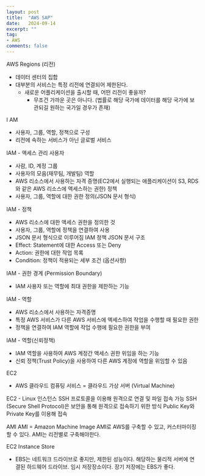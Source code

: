 ```yaml
---
layout: post
title:  "AWS SAP"
date:   2024-09-14
excerpt: ""
tag:
- AWS
comments: false
---
```


AWS Regions (리전)
- 데이터 센터의 집합
- 대부분의 서비스는 특정 리전에 연결되어 제한된다.
    - 새로운 어플리케이션을 출시할 때, 어떤 리전이 좋을까?
        - 무조건 가까운 곳은 아니다. (법률로 해당 국가에 데이터를 해당 국가에 보관되길 원하는 국가일 경우가 존재)

I AM
- 사용자, 그룹, 역할, 정책으로 구성
- 리전에 속하는 서비스가 아닌 글로벌 서비스

IAM - 액세스 관리
사용자
- 사람, ID, 계정
그룹
- 사용자의 모음(재무팀, 개발팀)
역할
- AWS 리소스에서 사용하는 자격 증명(EC2에서 실행되는 애플리케이션이 S3, RDS와 같은 AWS 리소스에 액세스하는 권한)
 정책
 - 사용자, 그룹, 역할에 대한 권한 정의(JSON 문서 형식)

IAM - 정책
- AWS 리소스에 대한 액세스 권한을 정의한 것
- 사용자, 그룹, 역할에 정책을 연결하여 사용
- JSON 문서 형식으로 이루어짐
IAM 정책 JSON 문서 구조
- Effect: Statement에 대한 Access 또는 Deny
- Action: 권한에 대한 작업 목록
- Condition: 정책이 적용되는 세부 조건 (옵션사항)

IAM - 권한 경계 (Permission Boundary)
- IAM 사용자 또는 역할에 최대 권한을 제한하는 기능

IAM - 역할
- AWS 리소스에서 사용하는 자격증명
- 특정 AWS 서비스가 다른 AWS 서비스에 액세스하여 작업을 수행할 때 필요한 권한
- 정책을 연결하여 IAM 역할에 작업 수행에 필요한 권한을 부여

IAM - 역할(신뢰정책)
- IAM 역할을 사용하여 AWS 계정간 액세스 권한 위임을 하는 기능
- 신뢰 정책(Trust Policy)을 사용하여 다른 AWS 계정에 역할을 위임할 수 있음

EC2
- AWS 클라우드 컴퓨팅 서비스 = 클라우드 가상 서버 (Virtual Machine)

EC2 - Linux 인스턴스
SSH 프로토콜을 이용해 원격으로 연결 및 파일 접속 가능
SSH (Secure Shell Protocol)은 보안을 통해 원격으로 접속하기 위한 방식
Public Key와 Private Key를 이용해 접속

AMI
AMI = Amazon Machine Image
AMI로 AWS를 구축할 수 있고, 커스터마이징 할 수 있다.
AMI는 리전별로 구축해야한다.

EC2 Instance Store
- EBS는 네트워크 드라이브로 좋지만, 제한된 성능이다. 해당하는 물리적 서버에 연결된 하드웨어 드라이브. 임시 저장장소이다. 장기 저장에는 EBS가 좋다. 
